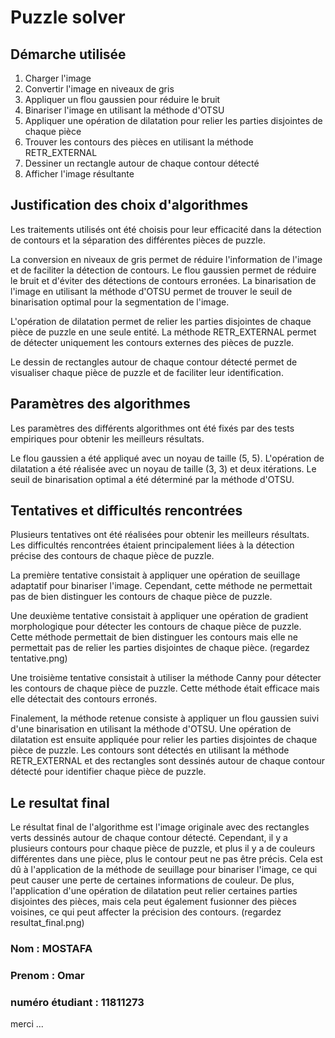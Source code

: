 # Puzzle solver
## Démarche utilisée
1. Charger l'image
2. Convertir l'image en niveaux de gris
3. Appliquer un flou gaussien pour réduire le bruit
4. Binariser l'image en utilisant la méthode d'OTSU
5. Appliquer une opération de dilatation pour relier les parties disjointes de chaque pièce
6. Trouver les contours des pièces en utilisant la méthode RETR_EXTERNAL
7. Dessiner un rectangle autour de chaque contour détecté
8. Afficher l'image résultante

## Justification des choix d'algorithmes
Les traitements utilisés ont été choisis pour leur efficacité dans la détection de contours et la séparation des différentes pièces de puzzle.

La conversion en niveaux de gris permet de réduire l'information de l'image et de faciliter la détection de contours. Le flou gaussien permet de réduire le bruit et d'éviter des détections de contours erronées. La binarisation de l'image en utilisant la méthode d'OTSU permet de trouver le seuil de binarisation optimal pour la segmentation de l'image.

L'opération de dilatation permet de relier les parties disjointes de chaque pièce de puzzle en une seule entité. La méthode RETR_EXTERNAL permet de détecter uniquement les contours externes des pièces de puzzle.

Le dessin de rectangles autour de chaque contour détecté permet de visualiser chaque pièce de puzzle et de faciliter leur identification.

## Paramètres des algorithmes
Les paramètres des différents algorithmes ont été fixés par des tests empiriques pour obtenir les meilleurs résultats.

Le flou gaussien a été appliqué avec un noyau de taille (5, 5). L'opération de dilatation a été réalisée avec un noyau de taille (3, 3) et deux itérations. Le seuil de binarisation optimal a été déterminé par la méthode d'OTSU.

## Tentatives et difficultés rencontrées
Plusieurs tentatives ont été réalisées pour obtenir les meilleurs résultats. Les difficultés rencontrées étaient principalement liées à la détection précise des contours de chaque pièce de puzzle.

La première tentative consistait à appliquer une opération de seuillage adaptatif pour binariser l'image. Cependant, cette méthode ne permettait pas de bien distinguer les contours de chaque pièce de puzzle.

Une deuxième tentative consistait à appliquer une opération de gradient morphologique pour détecter les contours de chaque pièce de puzzle. Cette méthode permettait de bien distinguer les contours mais elle ne permettait pas de relier les parties disjointes de chaque pièce. 
(regardez tentative.png)

Une troisième tentative consistait à utiliser la méthode Canny pour détecter les contours de chaque pièce de puzzle. Cette méthode était efficace mais elle détectait des contours erronés.

Finalement, la méthode retenue consiste à appliquer un flou gaussien suivi d'une binarisation en utilisant la méthode d'OTSU. Une opération de dilatation est ensuite appliquée pour relier les parties disjointes de chaque pièce de puzzle. Les contours sont détectés en utilisant la méthode RETR_EXTERNAL et des rectangles sont dessinés autour de chaque contour détecté pour identifier chaque pièce de puzzle.

## Le resultat final
Le résultat final de l'algorithme est l'image originale avec des rectangles verts dessinés autour de chaque contour détecté. Cependant, il y a plusieurs contours pour chaque pièce de puzzle, et plus il y a de couleurs différentes dans une pièce, plus le contour peut ne pas être précis. Cela est dû à l'application de la méthode de seuillage pour binariser l'image, ce qui peut causer une perte de certaines informations de couleur. De plus, l'application d'une opération de dilatation peut relier certaines parties disjointes des pièces, mais cela peut également fusionner des pièces voisines, ce qui peut affecter la précision des contours.
(regardez resultat_final.png)

### Nom : MOSTAFA
### Prenom : Omar
### numéro étudiant : 11811273

merci ...
